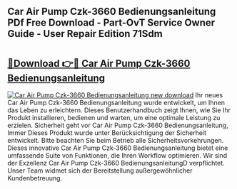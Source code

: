 ## Car Air Pump Czk-3660 Bedienungsanleitung PDf Free Download - Part-OvT Service Owner Guide - User Repair Edition 71Sdm

# <h2><a href="http://df5rwtf.blite.top/?on=Car+Air+Pump+Czk-3660+Bedienungsanleitung">🔗Download 👉🔴 Car Air Pump Czk-3660 Bedienungsanleitung</a></h2>

[![Car Air Pump Czk-3660 Bedienungsanleitung new download](https://i.imgur.com/lujVjoI.png)](http://df5rwtf.blite.top/?on=Car+Air+Pump+Czk-3660+Bedienungsanleitung)
Ihr neues Car Air Pump Czk-3660 Bedienungsanleitung wurde entwickelt, um Ihnen das Leben zu erleichtern. Dieses Benutzerhandbuch zeigt Ihnen, wie Sie Ihr Produkt installieren, bedienen und warten, um eine optimale Leistung zu erzielen. Sicherheit geht vor Car Air Pump Czk-3660 Bedienungsanleitung, Immer Dieses Produkt wurde unter Berücksichtigung der Sicherheit entwickelt. Bitte beachten Sie beim Betrieb alle Sicherheitsvorkehrungen. Dieses innovative Car Air Pump Czk-3660 Bedienungsanleitung bietet eine umfassende Suite von Funktionen, die Ihren Workflow optimieren. Wir sind der Exzellenz Car Air Pump Czk-3660 BedienungsanleitungD verpflichtet. Unser Team widmet sich der Bereitstellung außergewöhnlicher Kundenbetreuung.
